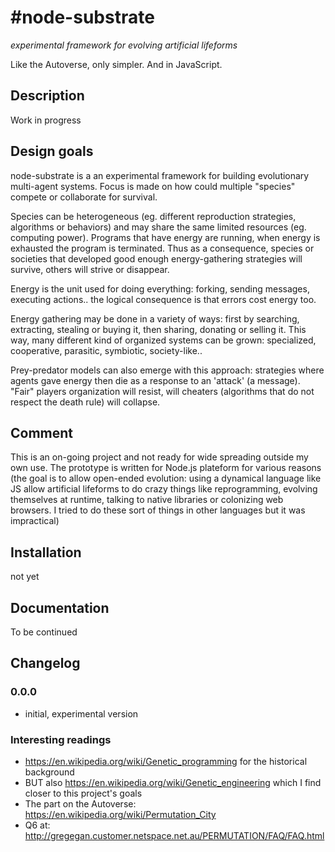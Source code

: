 #node-substrate
===============

*experimental framework for evolving artificial lifeforms*

Like the Autoverse, only simpler. And in JavaScript.

## Description

Work in progress

## Design goals

node-substrate is a an experimental framework for building evolutionary multi-agent systems. Focus is made on how could multiple "species" compete or collaborate for survival.

Species can be heterogeneous (eg. different reproduction strategies, algorithms or behaviors) and may share the same limited resources (eg. computing power). Programs that have energy are running, when energy is exhausted the program is terminated. 
Thus as a consequence, species or societies that developed good enough energy-gathering strategies will survive, others will strive or disappear.

Energy is the unit used for doing everything: forking, sending messages,
executing actions.. the logical consequence is that errors cost energy too.

Energy gathering may be done in a variety of ways: first by searching, extracting, stealing or buying it, then sharing, donating or selling it.
This way, many different kind of organized systems can be grown: specialized, cooperative, parasitic, symbiotic, society-like..  

Prey-predator models can also emerge with this approach: strategies where agents gave energy then die as a response to an 'attack' (a message). "Fair" players organization will resist, will cheaters (algorithms that do not respect the death rule) will collapse.

## Comment

This is an on-going project and not ready for wide spreading outside my own use. The prototype is written for Node.js plateform for various reasons (the goal is to allow open-ended evolution: using a dynamical language like JS allow artificial lifeforms to do crazy things like reprogramming, evolving themselves at runtime, talking to native libraries or colonizing web browsers. I tried to do these sort of things in other languages but it was impractical) 

## Installation

  not yet

## Documentation

To be continued

## Changelog

### 0.0.0

 * initial, experimental version

### Interesting readings

 * https://en.wikipedia.org/wiki/Genetic_programming for the historical background
 * BUT also https://en.wikipedia.org/wiki/Genetic_engineering which I find closer to this project's goals
 * The part on the Autoverse: https://en.wikipedia.org/wiki/Permutation_City
 * Q6 at: http://gregegan.customer.netspace.net.au/PERMUTATION/FAQ/FAQ.html